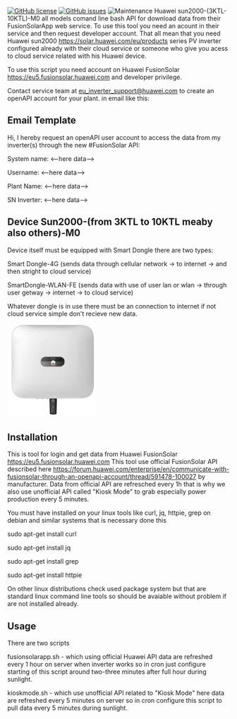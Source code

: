 
 [![GitHub license](https://img.shields.io/github/license/BlazejosP/huawei-sun2000-API-CLI)](https://github.com/BlazejosP/huawei-sun2000-API-CLI/blob/master/LICENSE)
 [![GitHub issues](https://img.shields.io/github/issues/BlazejosP/huawei-sun2000-API-CLI)](https://github.com/BlazejosP/huawei-sun2000-API-CLI/issues)
![Maintenance](https://img.shields.io/maintenance/yes/2020)
Huawei sun2000-(3KTL-10KTL)-M0 all models comand line bash API for download data from their FusionSolarApp web service. To use this tool you need an acount in their service and then request developer account. That all mean that you need Huawei sun2000 https://solar.huawei.com/eu/products series PV inverter configured already with their cloud service or someone who give you acess to cloud service related with his Huawei device.

To use this script you need account on Huawei FusionSolar https://eu5.fusionsolar.huawei.com and developer privilege.

Contact service team at eu_inverter_support@huawei.com to create an openAPI account for your plant. in email like this:

Email Template
-
Hi, I hereby request an openAPI user account to access the data from my inverter(s) through the new #FusionSolar API:

System name: <--here data--> 

Username: <--here data--> 

Plant Name: <--here data--> 

SN Inverter: <--here data-->

Device Sun2000-(from 3KTL to 10KTL meaby also others)-M0
-
Device itself must be equipped with Smart Dongle there are two types: 

Smart Dongle-4G (sends data through cellular network -> to internet -> and then stright to cloud service)

SmartDongle-WLAN-FE (sends data with use of user lan or wlan -> through user getway -> internet -> to cloud service)

Whatever dongle is in use there must be an connection to internet if not cloud service simple don't recieve new data. 

![Huawei-sun2000](pictures/3-10-FROUNT-Dongle.png)

Installation
-
This is tool for login and get data from Huawei FusionSolar https://eu5.fusionsolar.huawei.com
This tool use official FusionSolar API described here https://forum.huawei.com/enterprise/en/communicate-with-fusionsolar-through-an-openapi-account/thread/591478-100027 by manufacturer. Data from official API are refresched every 1h that is why we also use unofficial API called "Kiosk Mode" to grab especially power production every 5 minutes. 

You must have installed on your linux tools like curl, jq, httpie, grep on debian and similar systems that is necessary done this

sudo apt-get install curl

sudo apt-get install jq

sudo apt-get install grep

sudo apt-get install httpie

On other linux distributions check used package system but that are standard linux command line tools so should be avaiable without problem if are not installed already. 

Usage
-
There are two scripts


fusionsolarapp.sh - which using official Huawei API data are refreshed every 1 hour on server when inverter works so in cron just configure starting of this script around two-three minutes after full hour during sunlight.


kioskmode.sh  - which use unofficial API related to "Kiosk Mode" here data are refreshed every 5 minutes on server so in cron configure this script to pull data every 5 minutes during sunlight.


